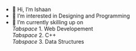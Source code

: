 - 👋 Hi, I’m Ishaan
- 👀 I’m interested in Designing and Programming
- 🌱 I’m currently skilling up on <br> *Tabspace* 1. Web Developement <br> *Tabspace* 2. C++ <br> *Tabspace* 3. Data Structures
<!-- - 💞️ I’m looking to collaborate on ...
- 📫 How to reach me ... --> 

<!---
ishaandwivedi9101/ishaandwivedi9101 is a ✨ special ✨ repository because its `README.md` (this file) appears on your GitHub profile.
You can click the Preview link to take a look at your changes.
--->
